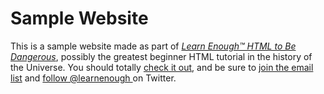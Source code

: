 # Sample Website

This is a sample website made as part of [*Learn Enough™ HTML to Be
Dangerous*](https://www.learnenough.com/html-tutorial), possibly the greatest
beginner HTML tutorial in the history of the Universe. You should totally [
check it out](https://www.learnenough.com/html-tutorial), and be sure to [join
the email list](http://learnenough.com/#email_list) and [follow @learnenough
](http://twitter.com/learnenough) on Twitter.
